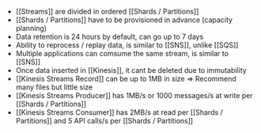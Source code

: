 - [[Streams]] are divided in ordered [[Shards / Partitions]]
- [[Shards / Partitions]] have to be provisioned in advance (capacity planning)
- Data retention is 24 hours by default, can go up to 7 days
- Ability to reprocess / replay data, is similar to [[SNS]], unlike [[SQS]]
- Multiple applications can comsume the same stream, is similar to [[SNS]]
- Once data inserted in [[Kinesis]], it cant be deleted due to immutability 
- [[Kinesis Streams Record]] can be up to 1MB in size => Recommend many files but little size
- [[Kinesis Streams Producer]] has 1MB/s or 1000 messages/s at write per [[Shards / Partitions]]
- [[Kinesis Streams Consumer]] has 2MB/s at read per [[Shards / Partitions]] and 5 API calls/s per [[Shards / Partitions]]